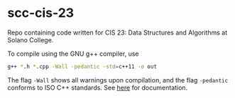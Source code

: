 # scc-cis-23
Repo containing code written for CIS 23: Data Structures and Algorithms at Solano College. 

To compile using the GNU g++ compiler, use
```bash
g++ *.h *.cpp -Wall -pedantic -std=c++11 -o out
```
The flag `-Wall` shows all warnings upon compilation, and the flag `-pedantic` conforms to ISO C++ standards. See [here](https://faculty.cs.niu.edu/~mcmahon/CS241/Notes/Unix_Reference/command_gcc.html) for documentation.
